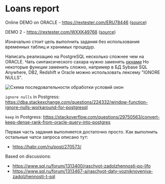 # Loans report

Online DEMO on ORACLE - https://rextester.com/ERU78446 ([source](https://github.com/ink-ru/loans_sql/blob/master/oracle2.sql))

DEMO 2 - https://rextester.com/WXXK49768 ([source](https://github.com/ink-ru/loans_sql/blob/master/oracle.sql))

Изначально стоит цель выполнить задания без использования временных таблиц и хранимых процедур.

Написать реализацию на PostgreSQL несколько сложнее чем на ORACLE. Чать синтаксического сахара нужно заменять [окнами](https://habr.com/ru/post/268983/) Но некоторые функции заменить сложно, например в БД Sybase SQL Anywhere, DB2, Redshift и Oracle можно использовать лексему "IGNORE NULLS".

![Схема последовательности обработки условий окон](https://www.sqlite.org/images/syntax/frame-spec.gif)

`ignore nulls` in Postgress:
https://dba.stackexchange.com/questions/224332/window-function-ignore-nulls-workaround-for-postgresql

`keep` in Postgress:
https://stackoverflow.com/questions/29750563/convert-keep-dense-rank-from-oracle-query-into-postgres

Первая часть задания выполняется достаточно просто. Как выполнить остальные чатси запроса описано тут:
* https://habr.com/ru/post/270573/

Based on discussions:
* https://www.sql.ru/forum/1313400/raschyot-zadolzhennosti-po-lifo
* https://www.sql.ru/forum/1313467-a/raschyot-daty-vozniknoveniya-zadolzhennosti-t-sql
